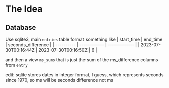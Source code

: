 # The Idea

## Database
Use sqlite3, main `entries` table format something like
| start_time | end_time     | seconds_difference |
| ---------- | ------------ | ------------- |
| 2023-07-30T00:16:44Z
       | 2023-07-30T00:16:50Z
 | 6       |


and then a view `ms_sums` that is just the sum of the ms_difference columns from `entry`


edit:
sqlite stores dates in integer format, I guess, which represents seconds since 1970, so ms will be seconds difference not ms
